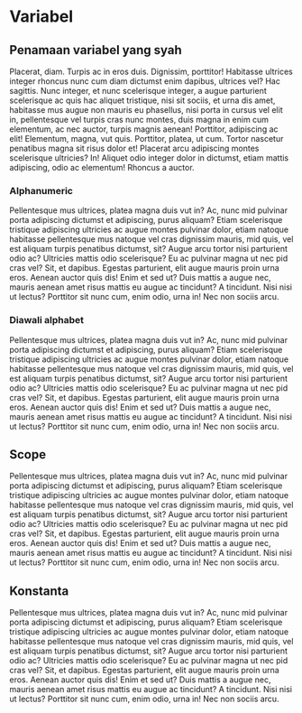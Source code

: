 Variabel
========

## Penamaan variabel yang syah

Placerat, diam. Turpis ac in eros duis. Dignissim, porttitor! Habitasse ultrices integer rhoncus nunc cum diam dictumst enim dapibus, ultrices vel? Hac sagittis. Nunc integer, et nunc scelerisque integer, a augue parturient scelerisque ac quis hac aliquet tristique, nisi sit sociis, et urna dis amet, habitasse mus augue non mauris eu phasellus, nisi porta in cursus vel elit in, pellentesque vel turpis cras nunc montes, duis magna in enim cum elementum, ac nec auctor, turpis magnis aenean! Porttitor, adipiscing ac elit! Elementum, magna, vut quis. Porttitor, platea, ut cum. Tortor nascetur penatibus magna sit risus dolor et! Placerat arcu adipiscing montes scelerisque ultricies? In! Aliquet odio integer dolor in dictumst, etiam mattis adipiscing, odio ac elementum! Rhoncus a auctor.

### Alphanumeric

Pellentesque mus ultrices, platea magna duis vut in? Ac, nunc mid pulvinar porta adipiscing dictumst et adipiscing, purus aliquam? Etiam scelerisque tristique adipiscing ultricies ac augue montes pulvinar dolor, etiam natoque habitasse pellentesque mus natoque vel cras dignissim mauris, mid quis, vel est aliquam turpis penatibus dictumst, sit? Augue arcu tortor nisi parturient odio ac? Ultricies mattis odio scelerisque? Eu ac pulvinar magna ut nec pid cras vel? Sit, et dapibus. Egestas parturient, elit augue mauris proin urna eros. Aenean auctor quis dis! Enim et sed ut? Duis mattis a augue nec, mauris aenean amet risus mattis eu augue ac tincidunt? A tincidunt. Nisi nisi ut lectus? Porttitor sit nunc cum, enim odio, urna in! Nec non sociis arcu.

### Diawali alphabet

Pellentesque mus ultrices, platea magna duis vut in? Ac, nunc mid pulvinar porta adipiscing dictumst et adipiscing, purus aliquam? Etiam scelerisque tristique adipiscing ultricies ac augue montes pulvinar dolor, etiam natoque habitasse pellentesque mus natoque vel cras dignissim mauris, mid quis, vel est aliquam turpis penatibus dictumst, sit? Augue arcu tortor nisi parturient odio ac? Ultricies mattis odio scelerisque? Eu ac pulvinar magna ut nec pid cras vel? Sit, et dapibus. Egestas parturient, elit augue mauris proin urna eros. Aenean auctor quis dis! Enim et sed ut? Duis mattis a augue nec, mauris aenean amet risus mattis eu augue ac tincidunt? A tincidunt. Nisi nisi ut lectus? Porttitor sit nunc cum, enim odio, urna in! Nec non sociis arcu.

## Scope

Pellentesque mus ultrices, platea magna duis vut in? Ac, nunc mid pulvinar porta adipiscing dictumst et adipiscing, purus aliquam? Etiam scelerisque tristique adipiscing ultricies ac augue montes pulvinar dolor, etiam natoque habitasse pellentesque mus natoque vel cras dignissim mauris, mid quis, vel est aliquam turpis penatibus dictumst, sit? Augue arcu tortor nisi parturient odio ac? Ultricies mattis odio scelerisque? Eu ac pulvinar magna ut nec pid cras vel? Sit, et dapibus. Egestas parturient, elit augue mauris proin urna eros. Aenean auctor quis dis! Enim et sed ut? Duis mattis a augue nec, mauris aenean amet risus mattis eu augue ac tincidunt? A tincidunt. Nisi nisi ut lectus? Porttitor sit nunc cum, enim odio, urna in! Nec non sociis arcu.

## Konstanta

Pellentesque mus ultrices, platea magna duis vut in? Ac, nunc mid pulvinar porta adipiscing dictumst et adipiscing, purus aliquam? Etiam scelerisque tristique adipiscing ultricies ac augue montes pulvinar dolor, etiam natoque habitasse pellentesque mus natoque vel cras dignissim mauris, mid quis, vel est aliquam turpis penatibus dictumst, sit? Augue arcu tortor nisi parturient odio ac? Ultricies mattis odio scelerisque? Eu ac pulvinar magna ut nec pid cras vel? Sit, et dapibus. Egestas parturient, elit augue mauris proin urna eros. Aenean auctor quis dis! Enim et sed ut? Duis mattis a augue nec, mauris aenean amet risus mattis eu augue ac tincidunt? A tincidunt. Nisi nisi ut lectus? Porttitor sit nunc cum, enim odio, urna in! Nec non sociis arcu.
